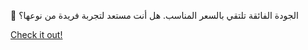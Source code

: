 💯 الجودة الفائقة تلتقي بالسعر المناسب. هل أنت مستعد لتجربة فريدة من نوعها؟

[Check it out!](https://www.facebook.com/share/17TW2PL6Tj/)